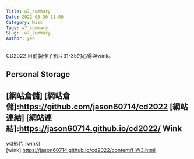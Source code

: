 ```yaml
---
Title: w7_summary
Date: 2022-03-30 11:00
Category: Misc
Tags: w7_summary
Slug:  w7_summary
Author: yen
---
```


CD2022 目前製作了影片31-35的心得與wink。

<!-- PELICAN_END_SUMMARY -->
Personal Storage
----
[網站倉儲]
[網站倉儲]:https://github.com/jason60714/cd2022
[網站連結]
[網站連結]:https://jason60714.github.io/cd2022/
Wink
----
w3影片 [wink]
[wink]:https://jason60714.github.io/cd2022/content/HW3.html

